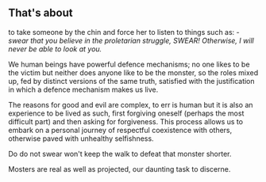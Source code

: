 ## That's about

to take someone by the chin and force her to listen to things such as: - *swear that you believe in the proletarian struggle, SWEAR! Otherwise, I will never be able to look at you.*

We human beings have powerful defence mechanisms; no one likes to be the victim but neither does anyone like to be the monster, so the roles mixed up, fed by distinct versions of the same truth, satisfied with the justification in which a defence mechanism makes us live.

The reasons for good and evil are complex, to err is human but it is also an experience to be lived as such, first forgiving oneself (perhaps the most difficult part) and then asking for forgiveness. This process allows us to embark on a personal journey of respectful coexistence with others, otherwise paved with unhealthy selfishness.

Do do not swear won't keep the walk to defeat that monster shorter.

Mosters are real as well as projected, our daunting task to discerne.   
